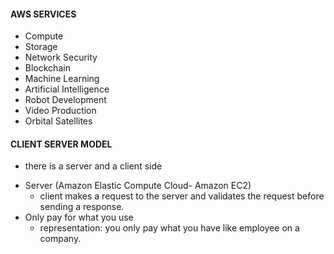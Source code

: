 #### AWS SERVICES
- Compute
- Storage
- Network Security
- Blockchain
- Machine Learning
- Artificial Intelligence
- Robot Development
- Video Production
- Orbital Satellites

#### CLIENT SERVER MODEL
- there is a server and a client side
* Server (Amazon Elastic Compute Cloud- Amazon EC2)
  - client makes a request to the server and validates
  the request before sending a response.
* Only pay for what you use
  - representation: you only pay what you have like
  employee on a company.
